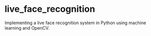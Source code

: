 # live_face_recognition
Implementing a live face recognition system in Python using machine learning and OpenCV.

